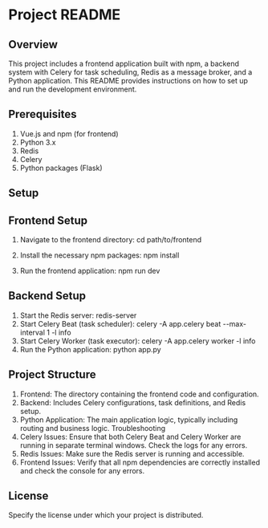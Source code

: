 # Project README

## Overview
This project includes a frontend application built with npm, a backend system with Celery for task scheduling, Redis as a message broker, and a Python application. This README provides instructions on how to set up and run the development environment.

## Prerequisites
1. Vue.js and npm (for frontend)
2. Python 3.x
3. Redis
4. Celery
5. Python packages (Flask)


## Setup

## Frontend Setup
1. Navigate to the frontend directory:
    cd path/to/frontend

2. Install the necessary npm packages:
    npm install

3. Run the frontend application:
    npm run dev

## Backend Setup
1. Start the Redis server:
    redis-server
2. Start Celery Beat (task scheduler):
    celery -A app.celery beat --max-interval 1 -l info
3. Start Celery Worker (task executor):
    celery -A app.celery worker -l info
4. Run the Python application:
    python app.py

## Project Structure
1. Frontend: The directory containing the frontend code and configuration.
2. Backend: Includes Celery configurations, task definitions, and Redis setup.
3. Python Application: The main application logic, typically including routing and business logic.
Troubleshooting
4. Celery Issues: Ensure that both Celery Beat and Celery Worker are running in separate terminal windows. Check the logs for any errors.
5. Redis Issues: Make sure the Redis server is running and accessible.
6. Frontend Issues: Verify that all npm dependencies are correctly installed and check the console for any errors.

## License
Specify the license under which your project is distributed.
